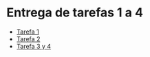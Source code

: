 # Entrega de tarefas 1 a 4

- [Tarefa 1](./tarefa-1.md)
- [Tarefa 2](./tarefa-2.md)
- [Tarefa 3 y 4](./tarefa-3-y-4.md)

